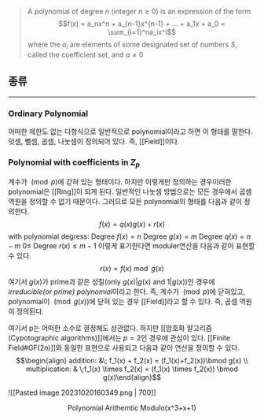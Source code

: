> A polynomial of degree $n$ (integer $n\geq 0$) is an expression of the form $$f(x) = a_nx^n + a_{n-1}x^{n-1} + ... + a_1x + a_0 = \sum_{i=1}^na_ix^i$$where the $a_i$ are elements of some designated set of numbers $S$, called the coefficient set, and $a\neq0$

## 종류
---
### Ordinary Polynomial 
어떠한 제한도 없는 다항식으로 일반적으로 polynomial이라고 하면 이 형태를 말한다. 덧셈, 뺄셈, 곱셈, 나눗셈이 정의되어 있다. 즉, [[Field]]이다. 

### Polynomial with coefficients in $Z_p$
계수가 $\pmod p$에 갇혀 있는 형태이다. 하지만 이렇게만 정의하는 경우이러한 polynomial은 [[Ring]]이 되게 된다. 일반적인 나눗셈 방법으로는 모든 경우에서 곱셈 역원을 정의할 수 없기 때문이다. 그러므로 모든 polynomial의 형태를 다음과 같이 정의한다. $$f(x) = q(x)g(x) + r(x)$$
with polynomial degress:
	Degree $f(x) = n$
	Degree $g(x) = m$
	Degree $q(x) = n-m$
	$0\leq$ Degree $r(x) \leq m-1$
이렇게 표기한다면 moduler연산을 다음과 같이 표현할 수 있다. $$r(x) = f(x) \bmod g(x)$$
여기서 $g(x)$가 prime과 같은 성질(only $g(x)|g(x)$ and $1|g(x)$)인 경우에 *irreducible(or prime) polynomial*이라고 한다. 즉, 계수가 $\pmod p$에 닫혀있고, polynomial이 $\pmod {g(x)}$에 닫혀 있는 경우 [[Field]]라고 할 수 있다. 즉, 곱셈 역원이 정의된다.

여기서 p는 어떠한 소수로 결정해도 상관없다. 하지만 [[암호화 알고리즘(Cypotographic algorithms)]]에서는 $p=2$인 경우에 관심이 있다. [[Finite Field#GF($2 n$)]]와 동일한 표현으로 사용되고 다음과 같이 연산을 정의할 수 있다. $$\begin{align} addition: &\; f_1(x) + f_2(x) = (f_1(x)+f_2(x))\bmod g(x) \\ multiplication: & \;f_1(x) \times f_2(x) = (f_1(x) \times f_2(x)) \bmod g(x)\end{align}$$

![[Pasted image 20231020160349.png | 700]]
<div align="center">Polynomial Arithemtic Modulo(x^3+x+1)</div>

